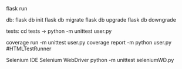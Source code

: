 flask run

db:
flask db init
flask db migrate
flask db upgrade
flask db downgrade

tests:
cd tests -> python -m unittest user.py

coverage run -m unittest user.py
coverage report -m
python user.py #HTMLTestRunner

Selenium IDE
Selenium WebDriver
python -m unittest seleniumWD.py
